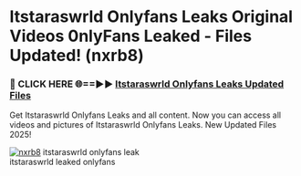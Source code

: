 # Itstaraswrld Onlyfans Leaks Original Videos 0nlyFans Leaked - Files Updated! (nxrb8)

<h3>🔴 CLICK HERE 🌐==►► <a href="https://tinyurl.com/3hn5wdd3" rel="nofollow">Itstaraswrld Onlyfans Leaks Updated Files</a></h3>

Get Itstaraswrld Onlyfans Leaks and all content. Now you can access all videos and pictures of Itstaraswrld Onlyfans Leaks. New Updated Files 2025!

[![nxrb8](https://i.imgur.com/4HnBqBT.gif)](https://tinyurl.com/3hn5wdd3)
itstaraswrld onlyfans leak<br>
itstaraswrld leaked onlyfans